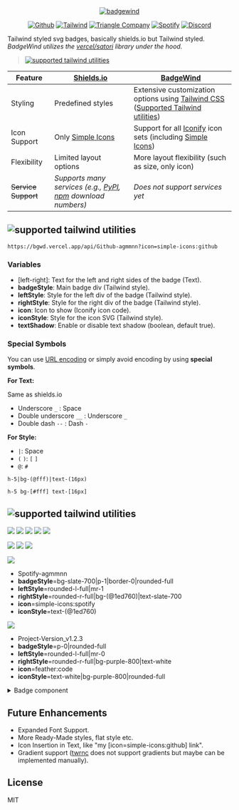 <div align="center">

<a href="https://bgwd.vercel.app/api/Badge-Wind?badgeStyle=bg-|border|text-(27px)|border-cyan-500|rounded-full|text-2xl&leftStyle=bg-|text-rose-50|p-2|rounded-l-xl|h-full|text-2xl&rightStyle=bg-|rounded-r-xl|italic|h-full|text-2xl|px-3|border-l|border-cyan-500&icon=ri:windy-line&iconStyle=text-cyan-500|h-11|w-11">
<picture>
  <source media="(prefers-color-scheme: dark)" srcset="https://bgwd.vercel.app/api/Badge-Wind?badgeStyle=bg-|border|text-(27px)|border-cyan-500|rounded-full|text-2xl&leftStyle=bg-|text-rose-50|p-2|rounded-l-xl|h-full|text-2xl&rightStyle=bg-|rounded-r-xl|italic|h-full|text-2xl|px-3|border-l|border-cyan-500&icon=ri:windy-line&iconStyle=text-cyan-500|h-11|w-11">
  <img alt="badgewind" src="https://bgwd.vercel.app/api/Badge-Wind?badgeStyle=bg-|text-rose-900|border|text-(27px)|border-cyan-500|rounded-full|text-2xl&leftStyle=bg-|p-2|rounded-l-xl|h-full|text-2xl&rightStyle=bg-|rounded-r-xl|italic|h-full|text-2xl|px-3|border-l|border-cyan-500&icon=ri:windy-line&iconStyle=text-cyan-500|h-11|w-11">
</picture>
</a>

[![Github](https://bgwd.vercel.app/api/BadgeWind?icon=simple-icons:github)](https://github.com/agmmnn/badgewind) [![Tailwind](https://bgwd.vercel.app/api/-?icon=simple-icons:tailwindcss)](https://tailwindcss.com/) [![Triangle Company](https://bgwd.vercel.app/api/Triangle-Company?badgeStyle=rounded-none|border-2|p-0&leftStyle=rounded-none|bg-zinc-100|text-zinc-800|mr-0&rightStyle=rounded-none|bg-zinc-800|text-white&icon=mdi:triangle&textShadow=false)](https://vercel.com/home) [![Spotify](<https://bgwd.vercel.app/api/-Spotify?badgeStyle=bg-|border-0|rounded-full&leftStyle=rounded-l-full|mr-1&rightStyle=rounded-r-full|rounded-l|bg-(@1ed760)|text-slate-700&icon=simple-icons:spotify&iconStyle=text-(@1ed760)>)](https://open.spotify.com/user/agmmnn) [![Discord](<https://bgwd.vercel.app/api/-Midjourney?badgeStyle=border-0|rounded-full&leftStyle=rounded-full|mr-1|bg-(@525dea)&rightStyle=rounded-r-full|rounded-l|bg-|pl-0|pr-2&icon=simple-icons:discord&iconStyle=text-white>)](https://discord.com/invite/midjourney)

</div>

Tailwind styled svg badges, basically shields.io but Tailwind styled. _BadgeWind utilizes the [vercel/satori](https://github.com/vercel/satori) library under the hood._

> <a href="https://github.com/jaredh159/tailwind-react-native-classnames/blob/master/supported-utilities.md"><picture><source media="(prefers-color-scheme: dark)" srcset="https://bgwd.vercel.app/api/Supported-Tailwind_Utilities?badgeStyle=border-2|border-slate-600|text-white|rounded-none|bg-&leftStyle=bg-&rightStyle=bg-|border-l|border-slate-600&icon=devicon:tailwindcss&textShadow=false"><img alt="supported tailwind utilities" src="https://bgwd.vercel.app/api/Supported-Tailwind_Utilities?badgeStyle=border-2|border-slate-800|text-black|rounded-none|bg-&leftStyle=bg-&rightStyle=bg-|border-l|border-slate-800&icon=devicon:tailwindcss&textShadow=false"></picture></a>

| Feature             | [Shields.io](https://shields.io/)                                                                                                         | [BadgeWind](https://bgwd.vercel.app/)                                                                                                                                                                             |
| ------------------- | ----------------------------------------------------------------------------------------------------------------------------------------- | ----------------------------------------------------------------------------------------------------------------------------------------------------------------------------------------------------------------- |
| Styling             | Predefined styles                                                                                                                         | Extensive customization options using [Tailwind CSS](https://tailwindcss.com/) ([Supported Tailwind utilities](https://github.com/jaredh159/tailwind-react-native-classnames/blob/master/supported-utilities.md)) |
| Icon Support        | Only [Simple Icons](https://simpleicons.org/)                                                                                             | Support for all [Iconify](https://icon-sets.iconify.design/) icon sets (including [Simple Icons](https://icon-sets.iconify.design/simple-icons/))                                                                 |
| Flexibility         | Limited layout options                                                                                                                    | More layout flexibility (such as size, only icon)                                                                                                                                                                 |
| ~~Service Support~~ | _Supports many services (e.g., [PyPI](https://shields.io/badges/py-pi-downloads), [npm](https://shields.io/badges/npm) download numbers)_ | _Does not support services yet_                                                                                                                                                                                   |

## <picture><source media="(prefers-color-scheme: dark)" srcset="https://bgwd.vercel.app/api/Usage?badgeStyle=boder-slate-800|text-white|rounded-|bg-&leftStyle=bg-|text-2xl&rightStyle=bg-|border-l|border-slate-800&icon=memory:bow-arrow&textShadow=false&iconStyle=h-6|w-6"><img alt="supported tailwind utilities" src="https://bgwd.vercel.app/api/Usage?badgeStyle=boder-slate-800|text-black|rounded-|bg-&leftStyle=bg-|text-2xl&rightStyle=bg-|border-l|border-slate-800&icon=memory:bow-arrow&textShadow=false&iconStyle=h-6|w-6"></picture>

```
https://bgwd.vercel.app/api/Github-agmmnn?icon=simple-icons:github
```

### Variables

- \[left-right\]: Text for the left and right sides of the badge (Text).
- **badgeStyle**: Main badge div (Tailwind style).
- **leftStyle**: Style for the left div of the badge (Tailwind style).
- **rightStyle**: Style for the right div of the badge (Tailwind style).
- **icon**: Icon to show (Iconify icon code).
- **iconStyle**: Style for the icon SVG (Tailwind style).
- **textShadow**: Enable or disable text shadow (boolean, default true).

### Special Symbols

You can use [URL encoding](https://www.urlencoder.org/) or simply avoid encoding by using **special symbols**.

**For Text:**

Same as shields.io

- Underscore `_` : Space ` `
- Double underscore `__` : Underscore `_`
- Double dash `--` : Dash `-`

**For Style:**

- `|`: Space ` `
- `(` `)`: `[` `]`
- `@`: `#`

```
h-5|bg-(@fff)|text-(16px)

h-5 bg-[#fff] text-[16px]
```

## <picture><source media="(prefers-color-scheme: dark)" srcset="https://bgwd.vercel.app/api/Examples?badgeStyle=boder-slate-800|text-white|rounded-|bg-&leftStyle=bg-|text-2xl&rightStyle=bg-|border-l|border-slate-800&icon=memory:map&textShadow=false&iconStyle=h-6|w-6"><img alt="supported tailwind utilities" src="https://bgwd.vercel.app/api/Examples?badgeStyle=boder-slate-800|text-black|rounded-|bg-&leftStyle=bg-|text-2xl&rightStyle=bg-|border-l|border-slate-800&icon=memory:map&textShadow=false&iconStyle=h-6|w-6"></picture>

![](https://bgwd.vercel.app/api/Github-agmmnn?icon=simple-icons:github) ![](https://bgwd.vercel.app/api/Github-agmmnn) ![](https://bgwd.vercel.app/api/agmmnn?badgeStyle=text-lime-200&icon=simple-icons:github) ![](https://bgwd.vercel.app/api/-?icon=simple-icons:github) ![](https://bgwd.vercel.app/api/-?leftStyle=rounded-full&icon=simple-icons:github&iconStyle=text-sky-200|h-5|w-5|m-1)

![](<https://bgwd.vercel.app/api/-Reactive?badgeStyle=rounded-full&leftStyle=rounded-full&rightStyle=bg-transparent|font-black|w-16&icon=simple-icons:react&iconStyle=text-(@61dafb)|w-5|h-5>)
![](https://bgwd.vercel.app/api/Project-v1.2.3?badgeStyle=p-0|rounded-full&leftStyle=rounded-l-full|mr-0&rightStyle=rounded-r-full|bg-zinc-800|text-white&icon=mdi:triangle&iconStyle=text-white) [![](https://bgwd.vercel.app/api/Triangle-Company?badgeStyle=rounded-none|border-2|p-0&leftStyle=rounded-none|bg-zinc-100|text-zinc-800|mr-0&rightStyle=rounded-none|bg-zinc-800|text-white&icon=mdi:triangle)](https://vercel.com/home)

[![](<https://bgwd.vercel.app/api/Spotify-agmmnn?badgeStyle=bg-slate-700|p-1|border-0|rounded-full&leftStyle=rounded-l-full|mr-1&rightStyle=rounded-r-full|bg-(@1ed760)|text-slate-700&icon=simple-icons:spotify&iconStyle=text-(@1ed760)>)](<https://bgwd.vercel.app/api/Spotify-agmmnn?badgeStyle=bg-slate-700|p-1|border-0|rounded-full&leftStyle=rounded-l-full|mr-1&rightStyle=rounded-r-full|bg-white|text-slate-700&icon=simple-icons:spotify&iconStyle=text-(@1ed760)>)

- Spotify-agmmnn
- **badgeStyle**=bg-slate-700|p-1|border-0|rounded-full
- **leftStyle**=rounded-l-full|mr-1
- **rightStyle**=rounded-r-full|bg-(@1ed760)|text-slate-700
- **icon**=simple-icons:spotify
- **iconStyle**=text-(@1ed760)

![](https://bgwd.vercel.app/api/Project-Version_v1.2.3?badgeStyle=p-0|rounded-full&leftStyle=rounded-l-full|mr-0&rightStyle=rounded-r-full|bg-purple-800|text-white&icon=feather:code&iconStyle=text-white|bg-purple-800|rounded-full)

- Project-Version_v1.2.3
- **badgeStyle**=p-0|rounded-full
- **leftStyle**=rounded-l-full|mr-0
- **rightStyle**=rounded-r-full|bg-purple-800|text-white
- **icon**=feather:code
- **iconStyle**=text-white|bg-purple-800|rounded-full

<details>
<summary>Badge component</summary>

```tsx
<div
  tw={twMerge(
    "flex bg-[#314361] text-white border-b-2 border-slate-700 rounded-md items-center leading-3 text-[11px]",
    badgeStyle
  )}
>
  <div
    tw={twMerge(
      "flex bg-[#445d87] rounded-l-md p-1 justify-center items-center text-[11px]",
      left && right ? "rounded-l-md" : "rounded-md",
      leftStyle
    )}
  >
    {icon && (
      <IconElement
        icon={icon}
        iconStyle={twMerge(
          "h-3.5 w-3.5",
          left || right ? "mr-1" : "",
          left === "" && "mr-0",
          iconStyle && iconStyle
        )}
      />
    )}
    {left && <div style={textStyle}>{left}</div>}
  </div>
  {right && (
    <div
      tw={twMerge(
        "flex bg-[#2f86cf] p-1 items-center leading-3 text-[11px]",
        left && right ? "rounded-r-md" : "",
        rightStyle
      )}
    >
      <div style={textStyle}>{right}</div>
    </div>
  )}
</div>
```

</details>

## Future Enhancements

- Expanded Font Support.
- More Ready-Made styles, flat style etc.
- Icon Insertion in Text, like "my [icon=simple-icons:github] link".
- Gradient support ([twrnc](https://github.com/jaredh159/tailwind-react-native-classnames/blob/master/supported-utilities.md) does not support gradients but maybe can be implemented manually).

## License

MIT
